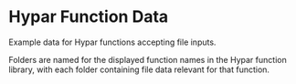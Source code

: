 # Hypar Function Data
Example data for Hypar functions accepting file inputs.
 
Folders are named for the displayed function names in the Hypar function library, with each folder containing file data relevant for that function.

